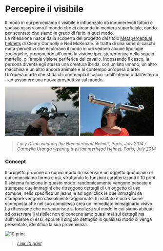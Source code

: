 # Percepire il visibile
Il modo in cui percepiamo il visibile è influenzato da innumerevoli fattori e spesso osserviamo il mondo che ci circonda in maniera superficiale, dando per scontato che siamo in grado di farlo in quel modo.    
La riflessione nasce dalla scoperta del progetto dal titolo [Metaperceptual helmets](http://www.connolly-cleary.com/Home/helmets.html) di Cleary Connolly e Neil McKenzie. Si tratta di una serie di caschi meta-percettivi che esplorano il modo in cui vedono alcune tipologie zoologiche, proponendo all'uomo la visione iper-stereofonica dello squalo martello, o l'ampia visione periferica del cavallo. Indossando il casco, la persona diventa egli stessa una creatura ibrida, con un lato umano, un altro macchina e un altro ancora animale e al contempo un'opera d'arte. Un'opera d'arte che sfida chi contempla il casco - dall'interno o dall'esterno - ad assumere una nuova prospettiva sul mondo.

<img width="48%" alt="Hammerhead" src="https://github.com/AliceeDF/digital-experience-archive/blob/0bb971d6353fcc33b650a79590fd9202c9223021/AliceeDF/img/Hammerhead_Lucy-Dixon-Paris_July2014.jpg"> <img width="48%" alt="Hammerhead_2" src="https://github.com/AliceeDF/digital-experience-archive/blob/eddff3f877e222105ab66c4da3c6fe73b7a771a4/AliceeDF/img/Hammerhead-Carmella-Uranga-CCI-July2014_1.jpg">
>_Lucy Dixon wearing the Hammerhead Helmet, Paris, July 2014 / Carmella Uranga wearing the Hammerhead Helmet, Paris, July 2014_

### Concept
Il progetto propone un nuovo modo di osservare un oggetto quotidiano di cui conosciamo forma e usi, sfruttando le funzioni caratterizzanti il 10 print. Il sistema funziona in questo modo: randomicamente vengono pescate e stampate due immagini che ritraggono dettagli di un oggetto di uso comune, nello specifico un jeans, e ad ogni click le due immagini da stampare vengono casualmente aggiornate. Il risultato è una visione scomposta che nel suo complesso crea un immediato immaginario visivo.    
La riflessione che ne scaturisce si focalizza sul modo in cui siamo abituati ad osservare il visibile: non ci concentriamo quasi mai sui dettagli ma sull'insieme di essi, eppure il singolo dettaglio in qualsiasi modo ci venga presentato, identifica la sua provenienza.    



<img alt="10 print" src="https://github.com/AliceeDF/digital-experience-archive/blob/1541961d4732c62f28cd9c491ec90e5f18090515/AliceeDF/img/10%20print_Alice_2.gif">    

>_[Link 10 print](https://editor.p5js.org/alice.difrancescantonio/full/jvouJlODg)_
